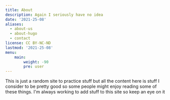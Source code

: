 ```yaml
---
title: About
description: Again I seriously have no idea
date: '2021-25-08'
aliases:
  - about-us
  - about-hugo
  - contact
license: CC BY-NC-ND
lastmod: '2021-25-08'
menu:
    main: 
        weight: -90
        pre: user
---
```


This is just a random site to practice stuff but all the content here is stuff I consider to be pretty good so some people might enjoy reading some of these things. I'm always working to add stuff to this site so keep an eye on it
